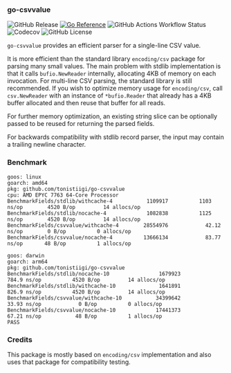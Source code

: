 ### go-csvvalue

![GitHub Release](https://img.shields.io/github/v/release/tonistiigi/go-csvvalue)
[![Go Reference](https://pkg.go.dev/badge/github.com/tonistiigi/go-csvvalue.svg)](https://pkg.go.dev/github.com/tonistiigi/go-csvvalue)
![GitHub Actions Workflow Status](https://img.shields.io/github/actions/workflow/status/tonistiigi/go-csvvalue/ci.yml)
![Codecov](https://img.shields.io/codecov/c/github/tonistiigi/go-csvvalue)
![GitHub License](https://img.shields.io/github/license/tonistiigi/go-csvvalue)


`go-csvvalue` provides an efficient parser for a single-line CSV value.

It is more efficient than the standard library `encoding/csv` package for parsing many small values. The main problem with stdlib implementation is that it calls `bufio.NewReader` internally, allocating 4KB of memory on each invocation. For multi-line CSV parsing, the standard library is still recommended. If you wish to optimize memory usage for `encoding/csv`, call `csv.NewReader` with an instance of `*bufio.Reader` that already has a 4KB buffer allocated and then reuse that buffer for all reads.

For further memory optimization, an existing string slice can be optionally passed to be reused for returning the parsed fields.

For backwards compatibility with stdlib record parser, the input may contain a trailing newline character.

### Benchmark

```
goos: linux
goarch: amd64
pkg: github.com/tonistiigi/go-csvvalue
cpu: AMD EPYC 7763 64-Core Processor                
BenchmarkFields/stdlib/withcache-4         	 1109917	      1103 ns/op	    4520 B/op	      14 allocs/op
BenchmarkFields/stdlib/nocache-4           	 1082838	      1125 ns/op	    4520 B/op	      14 allocs/op
BenchmarkFields/csvvalue/withcache-4       	28554976	        42.12 ns/op	       0 B/op	       0 allocs/op
BenchmarkFields/csvvalue/nocache-4         	13666134	        83.77 ns/op	      48 B/op	       1 allocs/op
```
```
goos: darwin
goarch: arm64
pkg: github.com/tonistiigi/go-csvvalue
BenchmarkFields/stdlib/nocache-10                1679923               784.9 ns/op          4520 B/op         14 allocs/op
BenchmarkFields/stdlib/withcache-10              1641891               826.9 ns/op          4520 B/op         14 allocs/op
BenchmarkFields/csvvalue/withcache-10           34399642                33.93 ns/op            0 B/op          0 allocs/op
BenchmarkFields/csvvalue/nocache-10             17441373                67.21 ns/op           48 B/op          1 allocs/op
PASS
```

### Credits

This package is mostly based on `encoding/csv` implementation and also uses that package for compatibility testing.

